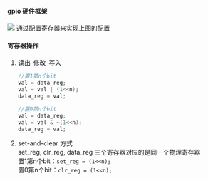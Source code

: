 #### gpio 硬件框架
![](https://picbed-xunxun.oss-cn-shanghai.aliyuncs.com/20220119155322.png)
通过配置寄存器来实现上图的配置

#### 寄存器操作
1. 读出-修改-写入
   ```c
   //置1第n个bit
   val = data_reg;
   val = val | (1<<n);
   data_reg = val;

   //置0第n个bit
   val = data_reg;
   val = val & ~(1<<n);
   data_reg = val;
   ```
2. set-and-clear 方式  
   set_reg, clr_reg, data_reg 三个寄存器对应的是同一个物理寄存器  
   置1第n个bit：`set_reg = (1<<n);`  
    置0第n个bit：`clr_reg = (1<<n);`

